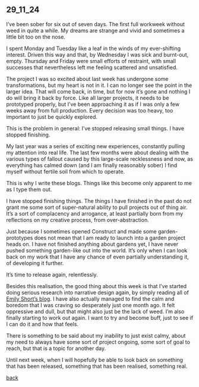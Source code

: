 ## 29_11_24

I’ve been sober for six out of seven days. The first full workweek without weed in quite a while. My dreams are strange and vivid and sometimes a little bit too on the nose.

I spent Monday and Tuesday like a leaf in the winds of my ever-shifting interest. Driven this way and that, by Wednesday I was sick and burnt-out, empty. Thursday and Friday were small efforts of restraint, with small successes that nevertheless left me feeling scattered and unsatisfied.

The project I was so excited about last week has undergone some transformations, but my heart is not in it. I can no longer see the point in the larger idea. That will come back, in time, but for now it’s gone and nothing I do will bring it back by force. Like all larger projects, it needs to be prototyped properly, but I’ve been approaching it as if I was only a few weeks away from full production. Every decision was too heavy, too important to just be quickly explored.

This is the problem in general: I’ve stopped releasing small things. I have stopped finishing.

My last year was a series of exciting new experiences, constantly pulling my attention into real life. The last few months were about dealing with the various types of fallout caused by this large-scale recklessness and now, as everything has calmed down (and I am finally reasonably sober) I find myself without fertile soil from which to operate.

This is why I write these blogs. Things like this become only apparent to me as I type them out.

I have stopped finishing things. The things I have finished in the past do not grant me some sort of super-natural ability to pull projects out of thing air. It’s a sort of complacency and arrogance, at least partially born from my reflections on my creative process, from over-abstraction.

Just because I sometimes opened Construct and made some garden-prototypes does not mean that I am ready to launch into a garden project heads on. I have not finished anything about gardens yet, I have never pushed something garden-like out into the world. It’s only when I can look back on my work that I have any chance of even partially understanding it, of developing it further.

It’s time to release again, relentlessly. 

Besides this realisation, the good thing about this week is that I’ve started doing serious research into narrative design again, by simply reading all of [Emily Short’s blog](https://emshort.blog). I have also actually managed to find the calm and boredom that I was craving so desperately just one month ago. It felt oppressive and dull, but that might also just be the lack of weed. I’m also finally starting to work out again. I want to try and become buff, just to see if I can do it and how that feels. 

There is something to be said about my inability to just exist calmy, about my need to always  have some sort of project ongoing, some sort of goal to reach, but that is a topic for another day.

Until next week, when I will hopefully be able to look back on something that has been released, something that has been realised, something real.

[back](blogagain)
